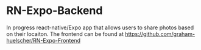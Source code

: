 # RN-Expo-Backend

In progress react-native/Expo app that allows users to share photos based on their locaiton. The frontend can be found at https://github.com/graham-huelscher/RN-Expo-Frontend

